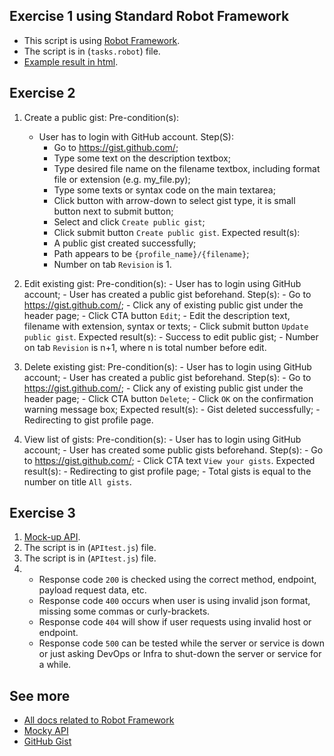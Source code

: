 ## Exercise 1 using Standard Robot Framework

- This script is using [Robot Framework](https://robocorp.com/docs/languages-and-frameworks/robot-framework/basics).
- The script is in (`tasks.robot`) file.
- [Example result in html](https://drive.google.com/file/d/1g743RxrpV528Lo9HS6hJ2uiA2dmMFTZA/view?usp=sharing).

## Exercise 2

1. Create a public gist:
	Pre-condition(s):
	- User has to login with GitHub account.
    Step(S):
        - Go to https://gist.github.com/;
	    - Type some text on the description textbox;
	    - Type desired file name on the filename textbox, including format file or extension (e.g. my_file.py);
	    - Type some texts or syntax code on the main textarea;
	    - Click button with arrow-down to select gist type, it is small button next to submit button;
	    - Select and click `Create public gist`;
	    - Click submit button `Create public gist`.
    Expected result(s):
        - A public gist created successfully;
	    - Path appears to be `{profile_name}/{filename}`;
	    - Number on tab `Revision` is 1.

2. Edit existing gist:
    Pre-condition(s):
        - User has to login using GitHub account;
	    - User has created a public gist beforehand.
    Step(s):
        - Go to https://gist.github.com/;
	    - Click any of existing public gist under the header page;
	    - Click CTA button `Edit`;
	    - Edit the description text, filename with extension, syntax or texts;
	    - Click submit button `Update public gist`.
    Expected result(s):
        - Success to edit public gist;
	    - Number on tab `Revision` is n+1, where n is total number before edit.

3. Delete existing gist:
    Pre-condition(s):
        - User has to login using GitHub account;
	    - User has created a public gist beforehand.
    Step(s):
        - Go to https://gist.github.com/;
	    - Click any of existing public gist under the header page;
	    - Click CTA button `Delete`;
	    - Click `OK` on the confirmation warning message box;
    Expected result(s):
        - Gist deleted successfully;
	    - Redirecting to gist profile page.

4. View list of gists:
    Pre-condition(s):
        - User has to login using GitHub account;
	    - User has created some public gists beforehand.
    Step(s):
        - Go to https://gist.github.com/;
	    - Click CTA text `View your gists`.
    Expected result(s):
        - Redirecting to gist profile page;
	    - Total gists is equal to  the number on title `All gists`.

## Exercise 3

1. [Mock-up API](https://run.mocky.io/v3/c7f7ce9f-148c-47fa-8781-b1c29f0f4863).
2. The script is in (`APItest.js`) file.
3. The script is in (`APItest.js`) file.
4. -    Response code `200` is checked using the correct method, endpoint, payload request data, etc.
    -   Response code `400` occurs when user is using invalid json format, missing some commas or curly-brackets.
    -   Response code `404` will show if user requests using invalid host or endpoint.
    -   Response code `500` can be tested while the server or service is down or just asking DevOps or Infra to shut-down the server or service for a while.

## See more

- [All docs related to Robot Framework](https://robocorp.com/docs/languages-and-frameworks/robot-framework)
- [Mocky API](https://designer.mocky.io/)
- [GitHub Gist](https://gist.github.com/)
